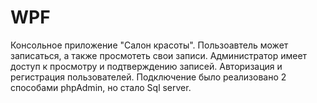 # WPF
Консольное приложение "Салон красоты". Пользоавтель может записаться, а также просмотеть свои записи. Администратор имеет доступ к просмотру и подтверждению записей. Авторизация и регистрация пользователей. Подключение было реализовано 2 способами phpAdmin, но стало Sql server.
